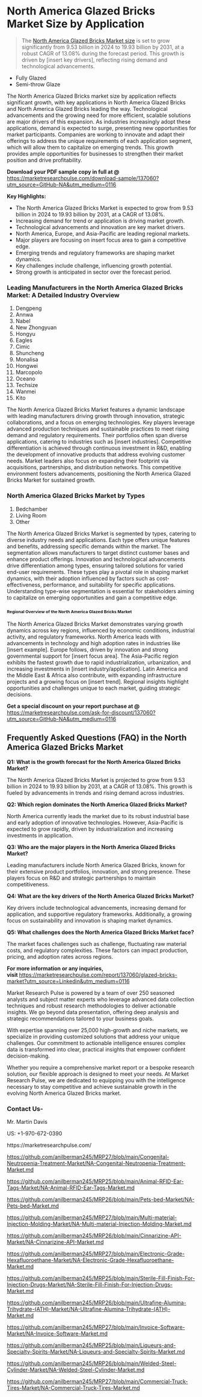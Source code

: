 <h1>North America Glazed Bricks Market&nbsp;Size by Application</h1><blockquote><p>The <a href="https://marketresearchpulse.com/download-sample/137060?utm_source=GitHub-NA&amp;utm_medium=0116">North America Glazed Bricks Market size</a> is set to grow significantly from 9.53 billion in 2024 to 19.93 billion by 2031, at a robust CAGR of 13.08% during the forecast period. This growth is driven by [insert key drivers], reflecting rising demand and technological advancements.</p></blockquote><ul><li>Fully Glazed<li> Semi-throw Glaze</li></ul><p>The North America Glazed Bricks market size by application reflects significant growth, with key applications in North America Glazed Bricks and North America Glazed Bricks leading the way. Technological advancements and the growing need for more efficient, scalable solutions are major drivers of this expansion. As industries increasingly adopt these applications, demand is expected to surge, presenting new opportunities for market participants. Companies are working to innovate and adapt their offerings to address the unique requirements of each application segment, which will allow them to capitalize on emerging trends. This growth provides ample opportunities for businesses to strengthen their market position and drive profitability.</p><p><strong>Download your PDF sample copy in full at @ </strong><a href="https://marketresearchpulse.com/download-sample/137060?utm_source=GitHub-NA&amp;utm_medium=0116">https://marketresearchpulse.com/download-sample/137060?utm_source=GitHub-NA&amp;utm_medium=0116</a></p><p><strong>Key Highlights: </strong></p><ul><li>The North America Glazed Bricks Market is expected to grow from 9.53 billion in 2024 to 19.93 billion by 2031, at a CAGR of 13.08%.</li><li>Increasing demand for trend or application is driving market growth.</li><li>Technological advancements and innovation are key market drivers.</li><li>North America, Europe, and Asia-Pacific are leading regional markets.</li><li>Major players are focusing on insert focus area to gain a competitive edge.</li><li>Emerging trends and regulatory frameworks are shaping market dynamics.</li><li>Key challenges include challenge, influencing growth potential.</li><li>Strong growth is anticipated in sector over the forecast period.</li></ul><h3>Leading Manufacturers in the North America Glazed Bricks Market: A Detailed Industry Overview</h3><ol><li>Dengpeng</li><li>Annwa</li><li>Nabel</li><li>New Zhongyuan</li><li>Hongyu</li><li>Eagles</li><li>Cimic</li><li>Shuncheng</li><li>Monalisa</li><li>Hongwei</li><li>Marcopolo</li><li>Oceano</li><li>Techsize</li><li>Wanmei</li><li>Kito</li></ol><div class="flex max-w-full flex-col flex-grow"><div class="min-h-8 text-message flex w-full flex-col items-end gap-2 whitespace-normal break-words [.text-message+&amp;]:mt-5" dir="auto" data-message-author-role="assistant" data-message-id="fd8432e4-4910-450d-b182-61b7bfb0a01f" data-message-model-slug="gpt-4o"><div class="flex w-full flex-col gap-1 empty:hidden first:pt-[3px]"><div class="markdown prose w-full break-words dark:prose-invert light"><p>The North America Glazed Bricks Market features a dynamic landscape with leading manufacturers driving growth through innovation, strategic collaborations, and a focus on emerging technologies. Key players leverage advanced production techniques and sustainable practices to meet rising demand and regulatory requirements. Their portfolios often span diverse applications, catering to industries such as [insert industries]. Competitive differentiation is achieved through continuous investment in R&amp;D, enabling the development of innovative products that address evolving customer needs. Market leaders also focus on expanding their footprint via acquisitions, partnerships, and distribution networks. This competitive environment fosters advancements, positioning the North America Glazed Bricks Market for sustained growth.</p></div></div></div></div><h3>North America Glazed Bricks Market by Types</h3><ol><li>Bedchamber<li> Living Room<li> Other</li></ol><div class="flex max-w-full flex-col flex-grow"><div class="min-h-8 text-message flex w-full flex-col items-end gap-2 whitespace-normal break-words [.text-message+&amp;]:mt-5" dir="auto" data-message-author-role="assistant" data-message-id="084470be-0bb7-4664-bddf-5156b4f41249" data-message-model-slug="gpt-4o-mini"><div class="flex w-full flex-col gap-1 empty:hidden first:pt-[3px]"><div class="markdown prose w-full break-words dark:prose-invert light"><p>The North America Glazed Bricks Market is segmented by types, catering to diverse industry needs and applications. Each type offers unique features and benefits, addressing specific demands within the market. The segmentation allows manufacturers to target distinct customer bases and enhance product offerings. Innovation and technological advancements drive differentiation among types, ensuring tailored solutions for varied end-user requirements. These types play a pivotal role in shaping market dynamics, with their adoption influenced by factors such as cost-effectiveness, performance, and suitability for specific applications. Understanding type-wise segmentation is essential for stakeholders aiming to capitalize on emerging opportunities and gain a competitive edge.</p></div></div></div></div><h3><span style="font-size: 11px;">Regional Overview of the North America Glazed Bricks Market</span></h3><div class="flex max-w-full flex-col flex-grow"><div class="min-h-8 text-message flex w-full flex-col items-end gap-2 whitespace-normal break-words [.text-message+&amp;]:mt-5" dir="auto" data-message-author-role="assistant" data-message-id="e9038762-ce64-4e30-91c9-9bd413514231" data-message-model-slug="gpt-4o-mini"><div class="flex w-full flex-col gap-1 empty:hidden first:pt-[3px]"><div class="markdown prose w-full break-words dark:prose-invert light"><p>The North America Glazed Bricks Market demonstrates varying growth dynamics across key regions, influenced by economic conditions, industrial activity, and regulatory frameworks. North America leads with advancements in technology and high adoption rates in industries like [insert example]. Europe follows, driven by innovation and strong governmental support for [insert focus area]. The Asia-Pacific region exhibits the fastest growth due to rapid industrialization, urbanization, and increasing investments in [insert industry/application]. Latin America and the Middle East &amp; Africa also contribute, with expanding infrastructure projects and a growing focus on [insert trend]. Regional insights highlight opportunities and challenges unique to each market, guiding strategic decisions.</p></div></div></div></div><p><strong>Get a special discount on your report purchase at @ </strong><a href="https://marketresearchpulse.com/ask-for-discount/137060?utm_source=GitHub-NA&amp;utm_medium=0116">https://marketresearchpulse.com/ask-for-discount/137060?utm_source=GitHub-NA&amp;utm_medium=0116</a></p><h2>Frequently Asked Questions (FAQ) in the North America Glazed Bricks Market</h2><p><strong>Q1: What is the growth forecast for the North America Glazed Bricks Market?</strong></p><p>The North America Glazed Bricks Market is projected to grow from 9.53 billion in 2024 to 19.93 billion by 2031, at a CAGR of 13.08%. This growth is fueled by advancements in trends and rising demand across industries.</p><p><strong>Q2: Which region dominates the North America Glazed Bricks Market?</strong></p><p>North America currently leads the market due to its robust industrial base and early adoption of innovative technologies. However, Asia-Pacific is expected to grow rapidly, driven by industrialization and increasing investments in application.</p><p><strong>Q3: Who are the major players in the North America Glazed Bricks Market?</strong></p><p>Leading manufacturers include North America Glazed Bricks, known for their extensive product portfolios, innovation, and strong presence. These players focus on R&amp;D and strategic partnerships to maintain competitiveness.</p><p><strong>Q4: What are the key drivers of the North America Glazed Bricks Market?</strong></p><p>Key drivers include technological advancements, increasing demand for application, and supportive regulatory frameworks. Additionally, a growing focus on sustainability and innovation is shaping market dynamics.</p><p><strong>Q5: What challenges does the North America Glazed Bricks Market face?</strong></p><p>The market faces challenges such as challenge, fluctuating raw material costs, and regulatory complexities. These factors can impact production, pricing, and adoption rates across regions.</p><p><strong>For more information or any inquiries, visit&nbsp;</strong><a href="https://marketresearchpulse.com/report/137060/glazed-bricks-market?utm_source=Linkedin&utm_medium=0116">https://marketresearchpulse.com/report/137060/glazed-bricks-market?utm_source=Linkedin&utm_medium=0116</a></p><p>Market Research Pulse is powered by a team of over 250 seasoned analysts and subject matter experts who leverage advanced data collection techniques and robust research methodologies to deliver actionable insights. We go beyond data presentation, offering deep analysis and strategic recommendations tailored to your business goals.</p><p>With expertise spanning over 25,000 high-growth and niche markets, we specialize in providing customized solutions that address your unique challenges. Our commitment to actionable intelligence ensures complex data is transformed into clear, practical insights that empower confident decision-making.</p><p>Whether you require a comprehensive market report or a bespoke research solution, our flexible approach is designed to meet your needs. At Market Research Pulse, we are dedicated to equipping you with the intelligence necessary to stay competitive and achieve sustainable growth in the evolving North America Glazed Bricks market.</p><h3><strong>Contact Us-</strong></h3><p>Mr. Martin Davis</p><p>US: +1-970-672-0390</p><p>https://marketresearchpulse.com/</p><p><a href="https://github.com/anilberman245/MRP27/blob/main/Congenital-Neutropenia-Treatment-Market/NA-Congenital-Neutropenia-Treatment-Market.md">https://github.com/anilberman245/MRP27/blob/main/Congenital-Neutropenia-Treatment-Market/NA-Congenital-Neutropenia-Treatment-Market.md</a></p><p><a href="https://github.com/anilberman245/MRP25/blob/main/Animal-RFID-Ear-Tags-Market/NA-Animal-RFID-Ear-Tags-Market.md">https://github.com/anilberman245/MRP25/blob/main/Animal-RFID-Ear-Tags-Market/NA-Animal-RFID-Ear-Tags-Market.md</a></p><p><a href="https://github.com/anilberman245/MRP26/blob/main/Pets-bed-Market/NA-Pets-bed-Market.md">https://github.com/anilberman245/MRP26/blob/main/Pets-bed-Market/NA-Pets-bed-Market.md</a></p><p><a href="https://github.com/anilberman245/MRP27/blob/main/Multi-material-Injection-Molding-Market/NA-Multi-material-Injection-Molding-Market.md">https://github.com/anilberman245/MRP27/blob/main/Multi-material-Injection-Molding-Market/NA-Multi-material-Injection-Molding-Market.md</a></p><p><a href="https://github.com/anilberman245/MRP26/blob/main/Cinnarizine-API-Market/NA-Cinnarizine-API-Market.md">https://github.com/anilberman245/MRP26/blob/main/Cinnarizine-API-Market/NA-Cinnarizine-API-Market.md</a></p><p><a href="https://github.com/anilberman245/MRP27/blob/main/Electronic-Grade-Hexafluoroethane-Market/NA-Electronic-Grade-Hexafluoroethane-Market.md">https://github.com/anilberman245/MRP27/blob/main/Electronic-Grade-Hexafluoroethane-Market/NA-Electronic-Grade-Hexafluoroethane-Market.md</a></p><p><a href="https://github.com/anilberman245/MRP25/blob/main/Sterile-Fill-Finish-For-Injection-Drugs-Market/NA-Sterile-Fill-Finish-For-Injection-Drugs-Market.md">https://github.com/anilberman245/MRP25/blob/main/Sterile-Fill-Finish-For-Injection-Drugs-Market/NA-Sterile-Fill-Finish-For-Injection-Drugs-Market.md</a></p><p><a href="https://github.com/anilberman245/MRP26/blob/main/Ultrafine-Alumina-Trihydrate-(ATH)-Market/NA-Ultrafine-Alumina-Trihydrate-(ATH)-Market.md">https://github.com/anilberman245/MRP26/blob/main/Ultrafine-Alumina-Trihydrate-(ATH)-Market/NA-Ultrafine-Alumina-Trihydrate-(ATH)-Market.md</a></p><p><a href="https://github.com/anilberman245/MRP27/blob/main/Invoice-Software-Market/NA-Invoice-Software-Market.md">https://github.com/anilberman245/MRP27/blob/main/Invoice-Software-Market/NA-Invoice-Software-Market.md</a></p><p><a href="https://github.com/anilberman245/MRP25/blob/main/Liqueurs-and-Specialty-Spirits-Market/NA-Liqueurs-and-Specialty-Spirits-Market.md">https://github.com/anilberman245/MRP25/blob/main/Liqueurs-and-Specialty-Spirits-Market/NA-Liqueurs-and-Specialty-Spirits-Market.md</a></p><p><a href="https://github.com/anilberman245/MRP26/blob/main/Welded-Steel-Cylinder-Market/NA-Welded-Steel-Cylinder-Market.md">https://github.com/anilberman245/MRP26/blob/main/Welded-Steel-Cylinder-Market/NA-Welded-Steel-Cylinder-Market.md</a></p><p><a href="https://github.com/anilberman245/MRP27/blob/main/Commercial-Truck-Tires-Market/NA-Commercial-Truck-Tires-Market.md">https://github.com/anilberman245/MRP27/blob/main/Commercial-Truck-Tires-Market/NA-Commercial-Truck-Tires-Market.md</a></p>
